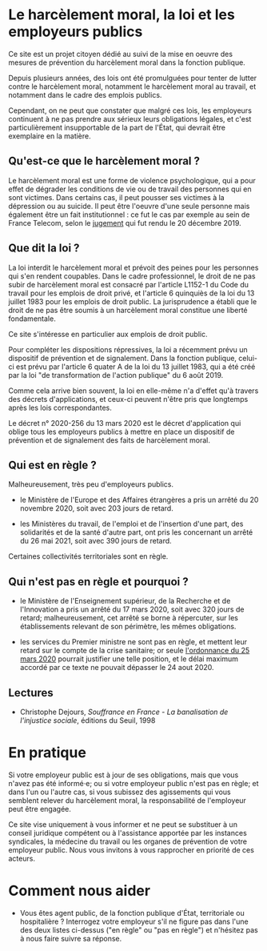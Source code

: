 # Le harcèlement moral, la loi et les employeurs publics

Ce site est un projet citoyen dédié au suivi de la mise en oeuvre des mesures de prévention du harcèlement moral dans la fonction publique.

Depuis plusieurs années, des lois ont été promulguées pour tenter de lutter contre le harcèlement moral, notamment le harcèlement moral au travail, et notamment dans le cadre des emplois publics.

Cependant, on ne peut que constater que malgré ces lois, les employeurs continuent à ne pas prendre aux sérieux leurs obligations légales, et c'est particulièrement insupportable de la part de l'État, qui devrait être exemplaire en la matière.

## Qu'est-ce que le harcèlement moral ?

Le harcèlement moral est une forme de violence psychologique, qui a pour effet de dégrader les conditions de vie ou de travail des personnes qui en sont victimes. Dans certains cas, il peut pousser ses victimes à la dépression ou au suicide. Il peut être l'oeuvre d'une seule personne mais également être un fait institutionnel : ce fut le cas par exemple au sein de France Telecom, selon le [jugement](https://www.village-justice.com/articles/les-enseignements-affaire-des-suicides-sein-france-telecom,33903.html) qui fut rendu le 20 décembre 2019.

## Que dit la loi ?

La loi interdit le harcèlement moral et prévoit des peines pour les personnes qui s'en rendent coupables. Dans le cadre professionnel, le droit de ne pas subir de harcèlement moral est consacré par l'article L1152-1 du Code du travail pour les emplois de droit privé, et l'article 6 quinquiès de la loi du 13 juillet 1983 pour les emplois de droit public. La jurisprudence a établi que le droit de ne pas être soumis à un harcèlement moral constitue une liberté fondamentale.

Ce site s'intéresse en particulier aux emplois de droit public.

Pour compléter les dispositions répressives, la loi a récemment prévu un dispositif de prévention et de signalement. Dans la fonction publique, celui-ci est prévu par l'article 6 quater A de la loi du 13 juillet 1983, qui a été créé par la loi "de transformation de l'action publique" du 6 août 2019.

Comme cela arrive bien souvent, la loi en elle-même n'a d'effet qu'à travers des décrets d'applications, et ceux-ci peuvent n'être pris que longtemps après les lois correspondantes.

Le décret n° 2020-256 du 13 mars 2020 est le décret d'application qui oblige tous les employeurs publics à mettre en place un dispositif de prévention et de signalement des faits de harcèlement moral.

## Qui est en règle ?

Malheureusement, très peu d'employeurs publics.

- le Ministère de l'Europe et des Affaires étrangères a pris un arrêté du 20 novembre 2020, soit avec 203 jours de retard.

- les Ministères du travail, de l'emploi et de l'insertion d'une part, des solidarités et de la santé d'autre part, ont pris les concernant un arrêté du 26 mai 2021, soit avec 390 jours de retard.

Certaines collectivités territoriales sont en règle.

## Qui n'est pas en règle et pourquoi ?

- le Ministère de l'Enseignement supérieur, de la Recherche et de l'Innovation a pris un arrêté du 17 mars 2020, soit avec 320 jours de retard; malheureusement, cet arrêté se borne à répercuter, sur les établissements relevant de son périmètre, les mêmes obligations.

- les services du Premier ministre ne sont pas en règle, et mettent leur retard sur le compte de la crise sanitaire; or seule [l'ordonnance du 25 mars 2020](https://www.legifrance.gouv.fr/loda/id/JORFTEXT000041755644/) pourrait justifier une telle position, et le délai maximum accordé par ce texte ne pouvait dépasser le 24 aout 2020.

## Lectures

- Christophe Dejours, _Souffrance en France - La banalisation de l'injustice sociale_, éditions du Seuil, 1998

# En pratique

Si votre employeur public est à jour de ses obligations, mais que vous n'avez pas été informé·e; ou si votre employeur public n'est pas en règle; et dans l'un ou l'autre cas, si vous subissez des agissements qui vous semblent relever du harcèlement moral, la responsabilité de l'employeur peut être engagée.

Ce site vise uniquement à vous informer et ne peut se substituer à un conseil juridique compétent ou à l'assistance apportée par les instances syndicales, la médecine du travail ou les organes de prévention de votre employeur public. Nous vous invitons à vous rapprocher en priorité de ces acteurs.

# Comment nous aider

- Vous êtes agent public, de la fonction publique d'État, territoriale ou hospitalière ? Interrogez votre employeur s'il ne figure pas dans l'une des deux listes ci-dessus ("en règle" ou "pas en règle") et n'hésitez pas à nous faire suivre sa réponse.
